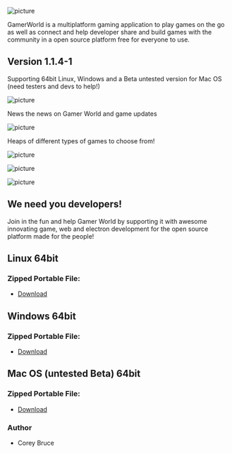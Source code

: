 ![picture](https://i.ibb.co/yyJKh5Y/gwlogo3.png)

GamerWorld is a multiplatform gaming application to play games on the go as well as connect and help developer share and build games with the community in a open source platform free for everyone to use.



## Version 1.1.4-1

Supporting 64bit Linux, Windows and a Beta untested version for Mac OS (need testers and devs to help!)

![picture](https://i.imgur.com/Gb22aaQ.png)

News the news on Gamer World and game updates

![picture](https://i.imgur.com/PnIwPCT.png)

Heaps of different types of games to choose from!

![picture](https://i.imgur.com/BijsMEB.png)

![picture](https://i.imgur.com/ijztcwd.png)

![picture](https://i.imgur.com/Ioi0khv.png)

## We need you developers!

Join in the fun and help Gamer World by supporting it with awesome innovating game, web and electron development for the open source platform made for the people!

 ## Linux 64bit

 ### Zipped Portable File:
 - [Download](https://gitlab.com/gamerworld/gw-binaries/raw/master/GamerWorld-linux-x64.tar.gz)


 ## Windows 64bit

 ### Zipped Portable File:
 - [Download](https://gitlab.com/gamerworld/gw-binaries/raw/master/GamerWorld-win32-x64.zip)

 ## Mac OS (untested Beta) 64bit

 ###  Zipped Portable File:
 - [Download](https://gitlab.com/gamerworld/gw-binaries/raw/master/GamerWorld-darwin-x64.zip)



 ### Author
  * Corey Bruce
